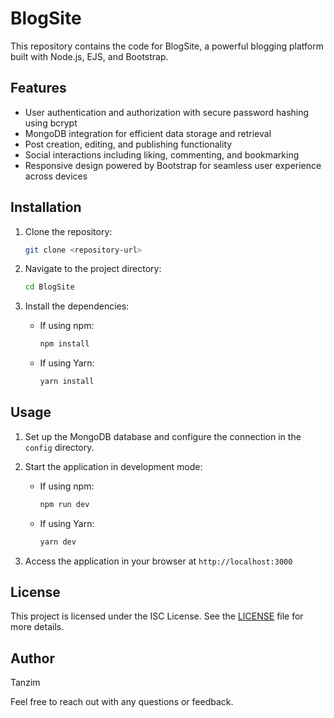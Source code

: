 # BlogSite

This repository contains the code for BlogSite, a powerful blogging platform built with Node.js, EJS, and Bootstrap.

## Features

- User authentication and authorization with secure password hashing using bcrypt
- MongoDB integration for efficient data storage and retrieval
- Post creation, editing, and publishing functionality
- Social interactions including liking, commenting, and bookmarking
- Responsive design powered by Bootstrap for seamless user experience across devices

## Installation

1. Clone the repository:
   ```bash
   git clone <repository-url>
   ```

2. Navigate to the project directory:
   ```bash
   cd BlogSite
   ```

3. Install the dependencies:

   - If using npm:
     ```bash
     npm install
     ```

   - If using Yarn:
     ```bash
     yarn install
     ```

## Usage

1. Set up the MongoDB database and configure the connection in the `config` directory.

2. Start the application in development mode:

   - If using npm:
     ```bash
     npm run dev
     ```

   - If using Yarn:
     ```bash
     yarn dev
     ```

3. Access the application in your browser at `http://localhost:3000`

## License

This project is licensed under the ISC License. See the [LICENSE](LICENSE) file for more details.

## Author

Tanzim

Feel free to reach out with any questions or feedback.
